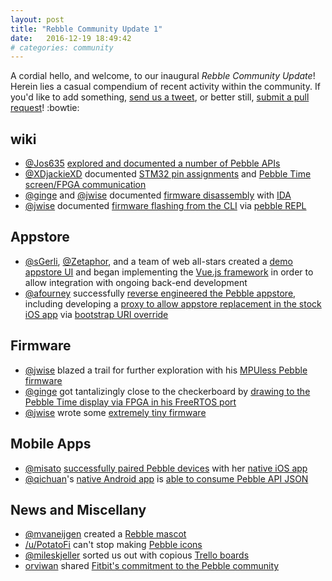 ```yaml
---
layout: post
title: "Rebble Community Update 1"
date:   2016-12-19 18:49:42
# categories: community
---
```


A cordial hello, and welcome, to our inaugural *Rebble Community Update*!  Herein lies a casual compendium of recent activity within the community.  If you'd like to add something, [send us a tweet](https://twitter.com/pebble_dev), or better still, [submit a pull request](https://github.com/pebble-dev/pebble-dev.github.io/pulls)! :bowtie:  

## wiki

* [@Jos635](https://github.com/Jos635) [explored and documented a number of Pebble APIs](https://github.com/pebble-dev/wiki/wiki/Appstore#api-info)
* [@XDjackieXD](https://github.com/XDjackieXD) documented [STM32 pin assignments](https://github.com/pebble-dev/wiki/wiki/Pin-Assignments) and [Pebble Time screen/FPGA communication](https://github.com/pebble-dev/wiki/wiki/Snowy-Screen)
* [@ginge](https://github.com/ginge) and [@jwise](https://github.com/jwise) documented [firmware disassembly](https://github.com/pebble-dev/wiki/wiki/Assorted-IDA-notes) with [IDA](https://www.hex-rays.com/products/ida/index.shtml)
* [@jwise](https://github.com/jwise) documented [firmware flashing from the CLI](https://github.com/pebble-dev/wiki/wiki/Firmware%3A-Flashing-from-a-computer) via [pebble REPL](https://developer.pebble.com/guides/tools-and-resources/pebble-tool/#pebble-interaction)

## Appstore

* [@sGerli](https://github.com/sGerli), [@Zetaphor](https://github.com/Zetaphor), and a team of web all-stars created a [demo appstore UI](http://rebble.io/The-Panic-Store/) and began implementing the [Vue.js framework](https://vuejs.org/) in order to allow integration with ongoing back-end development
* [@afourney](https://github.com/afourney) successfully [reverse engineered the Pebble appstore](https://github.com/pebble-dev/wiki/wiki/Reverse-Engineering-the-Official-App-Store), including developing a [proxy to allow appstore replacement in the stock iOS app](https://github.com/pebble-dev/wiki/wiki/Appstore#new-host-your-own-app-appstore-in-the-pebble-ios-app) via [bootstrap URI override](https://github.com/pebble-dev/wiki/wiki/Mobile-Application-URI-Bootstrap)

## Firmware

* [@jwise](https://github.com/jwise) blazed a trail for further exploration with his [MPUless Pebble firmware](https://github.com/pebble-dev/wiki/wiki/MPUless-Pebble)
* [@ginge](https://github.com/ginge) got tantalizingly close to the checkerboard by [drawing to the Pebble Time display via FPGA in his FreeRTOS port](https://github.com/ginge/FreeRTOS-Pebble)
* [@jwise](https://github.com/jwise) wrote some [extremely tiny firmware](https://github.com/pebble-dev/ufw)

## Mobile Apps

* [@misato](https://github.com/misato) [successfully paired Pebble devices](http://blog.misato.es/2016/12/15/rebble-ios-day-2-pairing/) with her [native iOS app](http://blog.misato.es/category/desarrollo/pebble/)
* [@qichuan](https://github.com/qichuan)'s [native Android app](https://github.com/pebble-dev/android-store-app) is [able to consume Pebble API JSON](TODOIMG)

## News and Miscellany

* [@mvaneijgen](https://github.com/mvaneijgen) created a [Rebble mascot](TODOIMG)
* [/u/PotatoFi](https://www.reddit.com/user/PotatoFi) can't stop making [Pebble icons](https://www.reddit.com/r/pebbledevelopers/comments/5i4h3k/ill_draw_a_free_icon_for_your_watchapp/)
* [@mileskjeller](https://github.com/mileskjeller) sorted us out with copious [Trello boards](https://trello.com/rebble)
* [orviwan](https://github.com/orviwan) shared [Fitbit's commitment to the Pebble community](https://developer.pebble.com/blog/2016/12/14/first-steps-forward-with-fitbit/)
